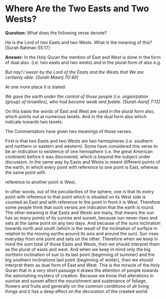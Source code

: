 Where Are the Two Easts and Two Wests?
======================================

**Question:** What does the following verse denote?

He is the Lord of two Easts and two Wests. What is the meaning of this?
[Surah Rahman 55:17]

**Answer:** In the Holy Quran the mention of East and West is done in
the form of dual also. (i.e. two easts and two wests) and in the plural
form of also e.g.

*But nay! I swear by the Lord of the Easts and the Wests that We are
certainly able. [Surah Maarij 70:40]*

At one more place it is stated:

*We gave the earth under the control of those people (i.e. organization
(group) of Israelites), who had become weak and feeble. [Surah Aaraf
7:13]*

On this basis the words of East and West are used in the plural form
also, which points out at numerous tenets. And in the dual form also
which indicate towards two tenets.

The Commentators have given two meanings of those verses.

First is that two Easts and two Wests are two hemispheres (i.e. southern
and northern or eastern and western). Some have considered this verse to
be an indication to existence of one hemisphere (i.e. the great American
continent) before it was discovered, which is beyond the subject under
discussion. In the same way by Easts and Wests is meant different points
of the earth, in which every point with reference to one point is East,
whereas the same point with

reference to another point is West.

In other words, out of the peculiarities of the sphere, one is that its
every point with reference to that point which is situated on its West
side is counted as East and with reference to the point in front it is
West. Therefore some people think that such verses are indication that
the earth is round. The other meaning is that Easts and Wests are many,
that means the sun has so many points of its sunrise and sunset, because
sun never rises and sets at the same point on any two days. And because
of the suns inclination towards north and south (which is the result of
the inclination of surface in relation to the moving earths around its
axis and around the sun). Sun rises everyday from one point and sets on
the other. Therefore when we keep in mind the sum total of those Easts
and Wests, then we should interpret them as the plural of easts and
west. And when we keep in mind only the big northern inclination of sun
to its last point (beginning of summer) and the big southern
inclinations last point (beginning of winter), then we should interpret
them as dual form of East and West. This is the miracle of the Holy
Quran that in a very short passage it draws the attention of people
towards the astonishing mystery of creation. Because we know that
alterations in sunrise and sunset affect the nourishment and sustenance
of foliage, flowers and fruits and generally on the common conditions of
all living things and it has a deep effect on the decoration of the
created world.
